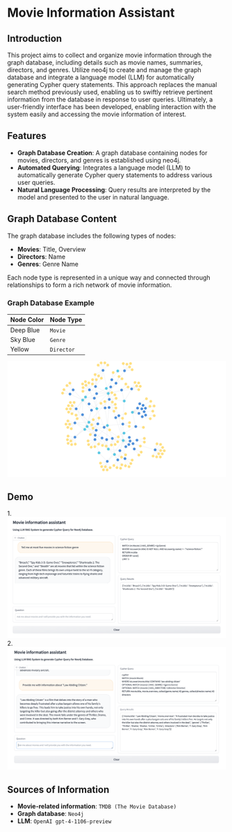 # Movie Information Assistant

## Introduction

This project aims to collect and organize movie information through the graph database, including details such as movie names, summaries, directors, and genres. Utilize neo4j to create and manage the graph database and integrate a language model (LLM) for automatically generating Cypher query statements. This approach replaces the manual search method previously used, enabling us to swiftly retrieve pertinent information from the database in response to user queries. Ultimately, a user-friendly interface has been developed, enabling interaction with the system easily and accessing the movie information of interest.

## Features

- **Graph Database Creation**: A graph database containing nodes for movies, directors, and genres is established using neo4j.
- **Automated Querying**: Integrates a language model (LLM) to automatically generate Cypher query statements to address various user queries.
- **Natural Language Processing**: Query results are interpreted by the model and presented to the user in natural language.

## Graph Database Content

The graph database includes the following types of nodes:

- **Movies**: Title, Overview
- **Directors**: Name
- **Genres**: Genre Name

Each node type is represented in a unique way and connected through relationships to form a rich network of movie information.

### Graph Database Example

| Node Color | Node Type  |
| ---------- | ---------- |
| Deep Blue  | `Movie`    |
| Sky Blue   | `Genre`    |
| Yellow     | `Director` |

![Graph Database](./asset/movie_graph_db.png)

## Demo

1.![Demo1](./asset/demo1.png) 2.![Demo2](./asset/demo2.png)

## Sources of Information

- **Movie-related information**: `TMDB (The Movie Database)`
- **Graph database**: `Neo4j`
- **LLM**: `OpenAI gpt-4-1106-preview`
